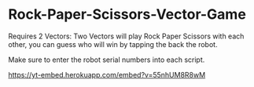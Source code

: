 # Rock-Paper-Scissors-Vector-Game
Requires 2 Vectors: Two Vectors will play Rock Paper Scissors with each other, you can guess who will win by tapping the back the robot.

Make sure to enter the robot serial numbers into each script.

https://yt-embed.herokuapp.com/embed?v=55nhUM8R8wM
